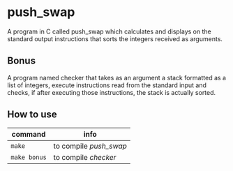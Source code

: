 # push_swap
A program in C called push_swap which calculates and displays on the standard output instructions that sorts the integers received as arguments.

## Bonus
A program named checker that takes as an argument a stack formatted as a list of integers, execute instructions read from the standard input and checks, if after executing those instructions, the stack is actually sorted.

## How to use
| command | info |
| ------- | ---- |
| `make` | to compile *push_swap* |
| `make bonus` | to compile *checker* |
